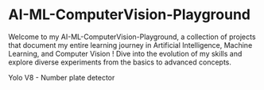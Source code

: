# AI-ML-ComputerVision-Playground
Welcome to my AI-ML-ComputerVision-Playground, a collection of projects that document my entire learning journey in Artificial Intelligence, Machine Learning, and Computer Vision ! Dive into the evolution of my skills and explore diverse experiments from the basics to advanced concepts.

Yolo V8 - Number plate detector
